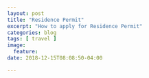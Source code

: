 ```yaml
---
layout: post
title: "Residence Permit"
excerpt: "How to apply for Residence Permit"
categories: blog
tags: [ travel ]
image:
  feature:
date: 2018-12-15T08:08:50-04:00

---
```

